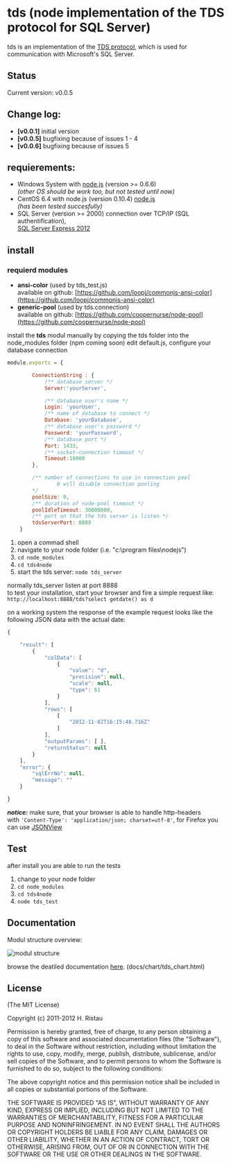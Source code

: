 tds (node implementation of the TDS protocol for SQL Server)
====================================

tds is an implementation of the [TDS protocol](http://msdn.microsoft.com/en-us/library/dd304523.aspx),
which is used for communication with Microsoft's SQL Server.

Status
------
Current version: v0.0.5

Change log:
----------
- **[v0.0.1]** initial version
- **[v0.0.5]** bugfixing because of issues 1 - 4
- **[v0.0.6]** bugfixing because of issues 5

requierements:
--------------
- Windows System with [node.js](http://nodejs.org) (version >= 0.6.6)  
*(other OS should be work too, but not tested until now)*
- CentOS 6.4 with node.js (version 0.10.4) [node.js](http://nodejs.org)   
*(has been tested succesfully)*
- SQL Server (version >= 2000) connection over TCP/IP (SQL authentification),  
 [SQL Server Express 2012](http://www.microsoft.com/de-de/download/details.aspx?id=29062)


install
-------
### requierd modules
+ **ansi-color** (used by tds_test.js)  
available on github: [https://github.com/loopj/commonjs-ansi-color](https://github.com/loopj/commonjs-ansi-color)
+ **generic-pool** (used by tds.connection)  
available on github: [https://github.com/coopernurse/node-pool](https://github.com/coopernurse/node-pool)

install the **tds** modul manually by copying the tds folder into the node_modules folder (npm coming soon) edit default.js, configure your database connection 

```js
module.exports = {

		ConnectionString : {
			/** database server */
			Server:'yourServer',

			/** database user's name */
			Login: 'yourUser',
			/** name of database to connect */
			Database: 'yourDatabase',
			/** database user's password */
			Password: 'yourPassword',
			/** database port */
			Port: 1433,
			/** socket-connection timeout */
			Timeout:10000
		},

		/** number of connections to use in connection pool
				0 will disable connection pooling
		*/
		poolSize: 0,
		/** duration of node-pool timeout */
		poolIdleTimeout: 30000000,
		/** port on that the tds server is listen */
		tdsServerPort: 8888
	}
```

1. open a commad shell
2. navigate to your node folder (i.e. "c:\program files\nodejs\")
3. ```cd node_modules```
4. ```cd tds4node```
5. start the tds server:
```node tds_server```

normally tds_server listen at port 8888  
to test your installation, start your browser and fire a simple request like:  
```http://localhost:8888/tds?select getdate() as d```


on a working system the response of the example request looks like the following JSON data with the actual date:

```js
{

    "result": [
        {
            "colData": [
                {
                    "value": "d",
                    "precision": null,
                    "scale": null,
                    "type": 61
                }
            ],
            "rows": [
                [
                    "2012-11-02T16:15:48.716Z"
                ]
            ],
            "outputParams": [ ],
            "returnStatus": null
        }
    ],
    "error": {
        "sqlErrNo": null,
        "message": ""
    }

}
```
***notice:*** make sure, that your browser is able to handle http-headers  
with ```'Content-Type': 'application/json; charset=utf-8'```, for Firefox you can use [JSONView](http://www.jsonview.com) 


Test
----
after install you are able to run the tests

1. change to your node folder 
2. ```cd node_modules```
3. ```cd tds4node```
4. ```node tds_test```



Documentation
-------------

Modul structure overview:

![modul structure](http://ttghr.github.io/tds/docs/chart/images/tdsStructureMin.png)

browse the deatiled documentation [here](http://ttghr.github.io/tds/docs/chart/tds_chart.html). (docs/chart/tds_chart.html)



License
-------
(The MIT License)

Copyright (c) 2011-2012 H. Ristau 

Permission is hereby granted, free of charge, to any person obtaining a copy of this software and associated documentation files (the "Software"), to deal in the Software without restriction, including without limitation the rights to use, copy, modify, merge, publish, distribute, sublicense, and/or sell copies of the Software, and to permit persons to whom the Software is furnished to do so, subject to the following conditions:

The above copyright notice and this permission notice shall be included in all copies or substantial portions of the Software.

THE SOFTWARE IS PROVIDED "AS IS", WITHOUT WARRANTY OF ANY KIND, EXPRESS OR IMPLIED, INCLUDING BUT NOT LIMITED TO THE WARRANTIES OF MERCHANTABILITY, FITNESS FOR A PARTICULAR PURPOSE AND NONINFRINGEMENT. IN NO EVENT SHALL THE AUTHORS OR COPYRIGHT HOLDERS BE LIABLE FOR ANY CLAIM, DAMAGES OR OTHER LIABILITY, WHETHER IN AN ACTION OF CONTRACT, TORT OR OTHERWISE, ARISING FROM, OUT OF OR IN CONNECTION WITH THE SOFTWARE OR THE USE OR OTHER DEALINGS IN THE SOFTWARE.
